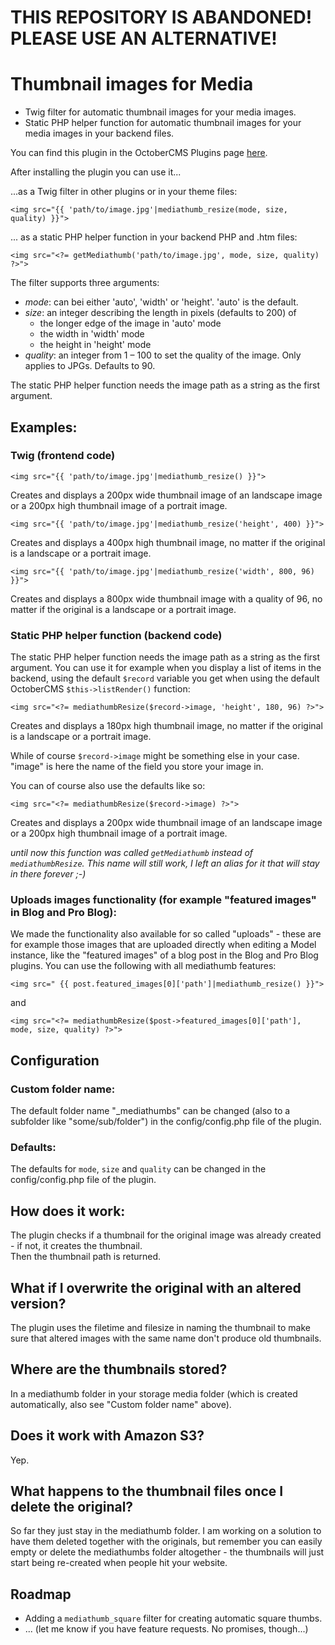 # THIS REPOSITORY IS ABANDONED! PLEASE USE AN ALTERNATIVE!

# Thumbnail images for Media

+ Twig filter for automatic thumbnail images for your media images.
+ Static PHP helper function for automatic thumbnail images for your media images in your backend files.

You can find this plugin in the OctoberCMS Plugins page [here](http://octobercms.com/plugin/manogi-mediathumb).

After installing the plugin you can use it...

...as a Twig filter in other plugins or in your theme files:

    <img src="{{ 'path/to/image.jpg'|mediathumb_resize(mode, size, quality) }}">

... as a static PHP helper function in your backend PHP and .htm files:

    <img src="<?= getMediathumb('path/to/image.jpg', mode, size, quality) ?>">

The filter supports three arguments:

+ _mode_: can bei either 'auto', 'width' or 'height'. 'auto' is the default.
+ _size_: an integer describing the length in pixels (defaults to 200) of
    - the longer edge of the image in 'auto' mode
    - the width in 'width' mode
    - the height in 'height' mode
+ _quality_: an integer from 1 – 100 to set the quality of the image. Only applies to JPGs. Defaults to 90.

The static PHP helper function needs the image path as a string as the first argument. 

## Examples:

### Twig (frontend code)

    <img src="{{ 'path/to/image.jpg'|mediathumb_resize() }}">

Creates and displays a 200px wide thumbnail image of an landscape image or a 200px high thumbnail image of a portrait image. 


    <img src="{{ 'path/to/image.jpg'|mediathumb_resize('height', 400) }}">

Creates and displays a 400px high thumbnail image, no matter if the original is a landscape or a portrait image. 


    <img src="{{ 'path/to/image.jpg'|mediathumb_resize('width', 800, 96) }}">

Creates and displays a 800px wide thumbnail image with a quality of 96, no matter if the original is a landscape or a portrait image. 


### Static PHP helper function (backend code)

The static PHP helper function needs the image path as a string as the first argument. You can use it for example when you display a list of items in the backend, using the default `$record` variable you get when using the default OctoberCMS `$this->listRender()` function:

    <img src="<?= mediathumbResize($record->image, 'height', 180, 96) ?>">

Creates and displays a 180px high thumbnail image, no matter if the original is a landscape or a portrait image.

While of course `$record->image` might be something else in your case. "image" is here the name of the field you store your image in.

You can of course also use the defaults like so:

    <img src="<?= mediathumbResize($record->image) ?>">

Creates and displays a 200px wide thumbnail image of an landscape image or a 200px high thumbnail image of a portrait image. 

_until now this function was called `getMediathumb` instead of `mediathumbResize`. This name will still work, I left an alias for it that will stay in there forever ;-)_


### Uploads images functionality (for example "featured images" in Blog and Pro Blog):

We made the functionality also available for so called "uploads" - these are for example those images that are uploaded directly when editing a Model instance, like the "featured images" of a blog post in the Blog and Pro Blog plugins. You can use the following with all mediathumb features:

    <img src=" {{ post.featured_images[0]['path']|mediathumb_resize() }}">

and

    <img src="<?= mediathumbResize($post->featured_images[0]['path'], mode, size, quality) ?>">




## Configuration

### Custom folder name:

The default folder name "_mediathumbs" can be changed (also to a subfolder like "some/sub/folder") in the config/config.php file of the plugin.


### Defaults:

The defaults for `mode`, `size` and `quality` can be changed in the config/config.php file of the plugin.


## How does it work:

The plugin checks if a thumbnail for the original image was already created - if not, it creates the thumbnail.  
Then the thumbnail path is returned.

## What if I overwrite the original with an altered version?

The plugin uses the filetime and filesize in naming the thumbnail to make sure that altered images with the same name don't produce old thumbnails.

## Where are the thumbnails stored?

In a mediathumb folder in your storage media folder (which is created automatically, also see "Custom folder name" above).

## Does it work with Amazon S3?

Yep.

## What happens to the thumbnail files once I delete the original?

So far they just stay in the mediathumb folder. I am working on a solution to have them deleted together with the originals, but remember you can easily empty or delete the mediathumbs folder altogether - the thumbnails will just start being re-created when people hit your website.

## Roadmap

+ Adding a `mediathumb_square` filter for creating automatic square thumbs.
+ ... (let me know if you have feature requests. No promises, though...)
